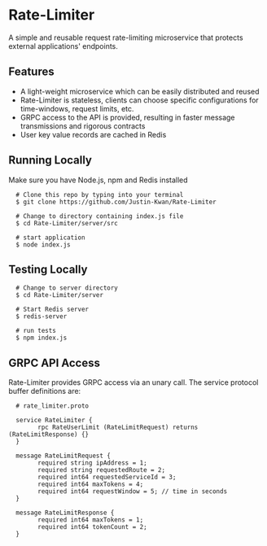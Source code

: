 # Rate-Limiter

A simple and reusable request rate-limiting microservice that protects external applications' endpoints.

## Features
- A light-weight microservice which can be easily distributed and reused
- Rate-Limiter is stateless, clients can choose specific configurations for time-windows, request limits, etc.
- GRPC access to the API is provided, resulting in faster message transmissions and rigorous contracts
- User key value records are cached in Redis

## Running Locally

Make sure you have Node.js, npm and Redis installed

      # Clone this repo by typing into your terminal
      $ git clone https://github.com/Justin-Kwan/Rate-Limiter
      
      # Change to directory containing index.js file
      $ cd Rate-Limiter/server/src
      
      # start application
      $ node index.js
      
## Testing Locally
      
      # Change to server directory
      $ cd Rate-Limiter/server
      
      # Start Redis server 
      $ redis-server
      
      # run tests
      $ npm index.js
      
 ## GRPC API Access
 
 Rate-Limiter provides GRPC access via an unary call. The service protocol buffer definitions are:
 
      # rate_limiter.proto
 
      service RateLimiter {
            rpc RateUserLimit (RateLimitRequest) returns (RateLimitResponse) {}
      }

      message RateLimitRequest {
            required string ipAddress = 1;
            required string requestedRoute = 2;
            required int64 requestedServiceId = 3;
            required int64 maxTokens = 4;
            required int64 requestWindow = 5; // time in seconds
      }

      message RateLimitResponse {
            required int64 maxTokens = 1;
            required int64 tokenCount = 2;
      }

 
 
 
 
      
